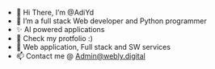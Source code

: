 - 👋 Hi There, I’m @AdiYd
- 👀 I’m a full stack Web developer and Python programmer
- ✨ AI powered applications
- 🌱 Check my protfolio :)
- 💞️ Web application, Full stack and SW services 
- 📫 Contact me @ Admin@webly.digital

<!---
AdiYd/AdiYd is a ✨ special ✨ repository because its `README.md` (this file) appears on your GitHub profile.
You can click the Preview link to take a look at your changes.
--->
